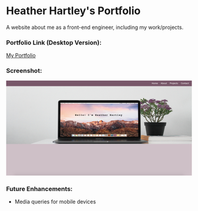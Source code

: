 # Heather Hartley's Portfolio

A website about me as a front-end engineer, including my work/projects.

### Portfolio Link (Desktop Version):
[My Portfolio](http://heather-hartley-portfolio.s3-website-us-west-2.amazonaws.com/)

### Screenshot:
![Screenshot](heather-hartley-portfolio.png)

### Future Enhancements:
* Media queries for mobile devices
